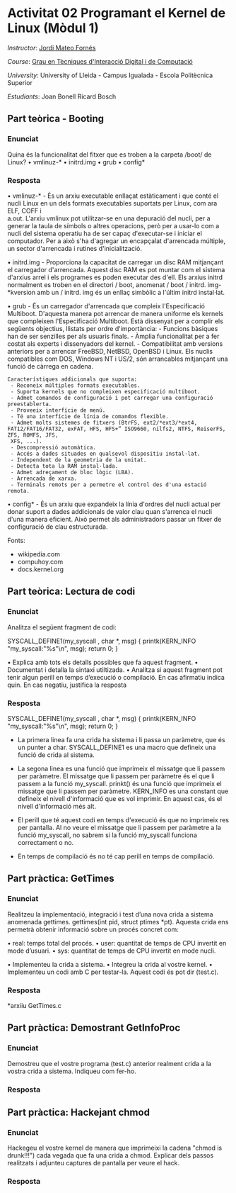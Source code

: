 # Activitat 02 Programant el Kernel de Linux (Mòdul 1)

*Instructor*: [Jordi Mateo Fornés](http:jordimateofornes.com)

*Course*: [Grau en Tècniques d'Interacció Digital i de Computació](http://www.grauinteraccioicomputacio.udl.cat/ca/index.html)

*University*: University of Lleida - Campus Igualada - Escola Politècnica Superior

*Estudiants*: Joan Bonell
              Ricard Bosch

## Part teòrica - Booting

### Enunciat

Quina és la funcionalitat del fitxer que es troben a la carpeta /boot/ de Linux?
  • vmlinuz-* 
  • initrd.img 
  • grub
  • config*
 
### Resposta

  • vmlinuz-* 
    - És un arxiu executable enllaçat estàticament i que conté el nucli Linux en un dels formats executables suportats per Linux, com ara ELF, COFF i         
    a.out. L'arxiu vmlinux pot utilitzar-se en una depuració del nucli, per a generar la taula de símbols o altres operacions, però per a usar-lo com a 
    nucli del sistema operatiu ha de ser capaç d'executar-se i iniciar el computador. Per a això s'ha d'agregar un encapçalat d'arrencada múltiple, un 
    sector d'arrencada i rutines d'inicialització.
  
  • initrd.img 
    - Proporciona la capacitat de carregar un disc RAM mitjançant el carregador d'arrencada. Aquest disc RAM es pot muntar com el sistema d'arxius arrel i 
    els programes es poden executar des d'ell. Els arxius initrd normalment es troben en el directori / boot, anomenat / boot / initrd. img-*kversion amb 
    un / initrd. img és un enllaç simbòlic a l'últim initrd instal·lat.
  
  • grub
    - És un carregador d'arrencada que compleix l'Especificació Multiboot. D'aquesta manera pot arrencar de manera uniforme els kernels que compleixen 
    l'Especificació Multiboot.
    Està dissenyat per a complir els següents objectius, llistats per ordre d'importància:
      - Funcions bàsiques han de ser senzilles per als usuaris finals.
      - Àmplia funcionalitat per a fer costat als experts i dissenyadors del kernel.
      - Compatibilitat amb versions anteriors per a arrencar FreeBSD, NetBSD, OpenBSD i Linux. Els nuclis compatibles com DOS, Windows NT i US/2, són 
      arrancables mitjançant una funció de càrrega en cadena.

    Característiques addicionals que suporta:
     - Reconeix múltiples formats executables.
     - Suporta kernels que no compleixen especificació multiboot.
     - Admet comandos de configuració i pot carregar una configuració preestablerta.
     - Proveeix interfície de menú.
     - Té una interfície de línia de comandos flexible.
     - Admet molts sistemes de fitxers (BtrFS, ext2/*ext3/*ext4, FAT12/FAT16/FAT32, exFAT, HFS, HFS+” ISO9660, nilfs2, NTFS, ReiserFS, ZFS, ROMFS, JFS, 
     XFS, ...).
     - Descompressió automàtica.
     - Accés a dades situades en qualsevol dispositiu instal·lat.
     - Independent de la geometria de la unitat.  
     - Detecta tota la RAM instal·lada.
     - Admet adreçament de bloc lògic (LBA).
     - Arrencada de xarxa.
     - Terminals remots per a permetre el control des d'una estació remota.
  
  • config*
    - És un arxiu que expandeix la línia d'ordres del nucli actual per donar suport a dades addicionals de valor clau quan s'arrenca el 
    nucli d'una manera eficient. Això permet als administradors passar un fitxer de configuració de clau estructurada.

Fonts:
  - wikipedia.com
  - compuhoy.com
  - docs.kernel.org
  

## Part teòrica: Lectura de codi 

### Enunciat

Analitza el següent fragment de codi:

SYSCALL_DEFINE1(my_syscall , char *, msg) {
  printk(KERN_INFO "my_syscall:\"%s\"\n", msg);
  return 0; }

  • Explica amb tots els detalls possibles que fa aquest fragment.
  • Documentat i detalla la sintaxi utiltizada.
  • Analitza si aquest fragment pot tenir algun perill en temps d’execució o compilació. En cas afirmatiu indica quin. En cas negatiu, justifica la 
  resposta

### Resposta

SYSCALL_DEFINE1(my_syscall , char *, msg) {
  printk(KERN_INFO "my_syscall:\"%s\"\n", msg);
  return 0; }
  
- La primera linea fa una crida ha sistema i li passa un paràmetre, que és un punter a char.
  SYSCALL_DEFINE1 es una macro que defineix una funció de crida al sistema.

- La segona linea es una funció que imprimeix el missatge que li passem per paràmetre. El missatge que li passem per paràmetre és el que li passem a la funció my_syscall.
  prinkt() és una funció que imprimeix el missatge que li passem per paràmetre.
  KERN_INFO es una constant que defineix el nivell d'informació que es vol imprimir. En aquest cas, és el nivell d'informació més alt.
  
- El perill que té aquest codi en temps d'execució és que no imprimeix res per pantalla. 
  Al no veure el missatge que li passem per paràmetre a la funció my_syscall, no sabrem si la funció my_syscall funciona correctament o no.
- En temps de compilació és no té cap perill en temps de compilació.

## Part pràctica: GetTimes

### Enunciat

Realitzeu la implementació, integració i test d’una nova crida a sistema anomenada gettimes. gettimes(int
pid, struct ptimes *pt). Aquesta crida ens permetrà obtenir informació sobre un procés concret com: 

  • real: temps total del procés.
  • user: quantitat de temps de CPU invertit en mode d’usuari. 
  • sys: quantitat de temps de CPU invertit en mode nucli.

  • Implementeu la crida a sistema.
  • Integreu la crida al vostre kernel.
  • Implementeu un codi amb C per testar-la. Aquest codi és pot dir (test.c).
  
### Resposta

*arxiiu GetTimes.c

## Part pràctica: Demostrant GetInfoProc

### Enunciat

Demostreu que el vostre programa (test.c) anterior realment crida a la vostra crida a sistema. Indiqueu com fer-ho.

### Resposta

## Part pràctica: Hackejant chmod

### Enunciat

Hackegeu el vostre kernel de manera que imprimeixi la cadena "chmod is drunk!!!") cada vegada que fa una crida a chmod. Explicar dels passos realitzats i adjunteu captures de pantalla per veure el hack.

### Resposta









  

